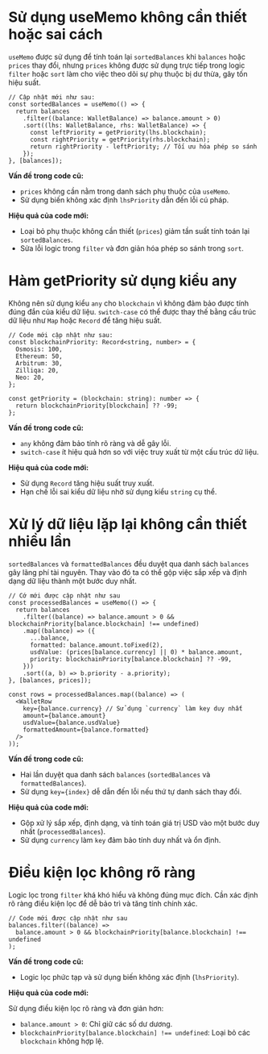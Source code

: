 # Sử dụng useMemo không cần thiết hoặc sai cách

`useMemo` được sử dụng để tính toán lại `sortedBalances` khi `balances` hoặc `prices` thay đổi, nhưng `prices` không được sử dụng trực tiếp trong logic `filter` hoặc `sort` làm cho việc theo dõi sự phụ thuộc bị dư thừa, gây tốn hiệu suất.

```
// Cập nhật mới như sau:
const sortedBalances = useMemo(() => {
  return balances
    .filter((balance: WalletBalance) => balance.amount > 0)
    .sort((lhs: WalletBalance, rhs: WalletBalance) => {
      const leftPriority = getPriority(lhs.blockchain);
      const rightPriority = getPriority(rhs.blockchain);
      return rightPriority - leftPriority; // Tối ưu hóa phép so sánh
    });
}, [balances]);
```
**Vấn đề trong code cũ:**
- `prices` không cần nằm trong danh sách phụ thuộc của `useMemo`.
- Sử dụng biến không xác định `lhsPriority` dẫn đến lỗi cú pháp.
  
**Hiệu quả của code mới:**
- Loại bỏ phụ thuộc không cần thiết (`prices`) giảm tần suất tính toán lại `sortedBalances`.
- Sửa lỗi logic trong `filter` và đơn giản hóa phép so sánh trong `sort`.

# Hàm getPriority sử dụng kiểu any
Không nên sử dụng kiểu `any` cho `blockchain` vì không đảm bảo được tính đúng đắn của kiểu dữ liệu. `switch-case` có thể được thay thế bằng cấu trúc dữ liệu như `Map` hoặc `Record` để tăng hiệu suất.

```
// Code mới cập nhật như sau:
const blockchainPriority: Record<string, number> = {
  Osmosis: 100,
  Ethereum: 50,
  Arbitrum: 30,
  Zilliqa: 20,
  Neo: 20,
};

const getPriority = (blockchain: string): number => {
  return blockchainPriority[blockchain] ?? -99;
};
```
**Vấn đề trong code cũ:**
- `any` không đảm bảo tính rõ ràng và dễ gây lỗi.
- `switch-case` ít hiệu quả hơn so với việc truy xuất từ một cấu trúc dữ liệu.

**Hiệu quả của code mới:**
- Sử dụng `Record` tăng hiệu suất truy xuất.
- Hạn chế lỗi sai kiểu dữ liệu nhờ sử dụng kiểu `string` cụ thể.

# Xử lý dữ liệu lặp lại không cần thiết nhiều lần
`sortedBalances` và `formattedBalances` đều duyệt qua danh sách `balances` gây lãng phí tài nguyên. Thay vào đó ta có thể gộp việc sắp xếp và định dạng dữ liệu thành một bước duy nhất.

```
// Cớ mới được cập nhật như sau
const processedBalances = useMemo(() => {
  return balances
    .filter((balance) => balance.amount > 0 && blockchainPriority[balance.blockchain] !== undefined)
    .map((balance) => ({
      ...balance,
      formatted: balance.amount.toFixed(2),
      usdValue: (prices[balance.currency] || 0) * balance.amount,
      priority: blockchainPriority[balance.blockchain] ?? -99,
    }))
    .sort((a, b) => b.priority - a.priority);
}, [balances, prices]);

const rows = processedBalances.map((balance) => (
  <WalletRow
    key={balance.currency} // Sử dụng `currency` làm key duy nhất
    amount={balance.amount}
    usdValue={balance.usdValue}
    formattedAmount={balance.formatted}
  />
));
```

**Vấn đề trong code cũ:**
- Hai lần duyệt qua danh sách `balances` (`sortedBalances` và `formattedBalances`).
- Sử dụng `key={index}` dễ dẫn đến lỗi nếu thứ tự danh sách thay đổi.

**Hiệu quả của code mới:**
- Gộp xử lý sắp xếp, định dạng, và tính toán giá trị USD vào một bước duy nhất (`processedBalances`).
- Sử dụng `currency` làm `key` đảm bảo tính duy nhất và ổn định.

# Điều kiện lọc không rõ ràng
Logic lọc trong `filter` khá khó hiểu và không đúng mục đích. Cần xác định rõ ràng điều kiện lọc để dễ bảo trì và tăng tính chính xác.
```
// Code mới được cập nhật như sau
balances.filter((balance) => 
  balance.amount > 0 && blockchainPriority[balance.blockchain] !== undefined
);
```

**Vấn đề trong code cũ:**
- Logic lọc phức tạp và sử dụng biến không xác định (`lhsPriority`).

**Hiệu quả của code mới:**

Sử dụng điều kiện lọc rõ ràng và đơn giản hơn:
- `balance.amount > 0`: Chỉ giữ các số dư dương.
- `blockchainPriority[balance.blockchain] !== undefined`: Loại bỏ các `blockchain` không hợp lệ.

